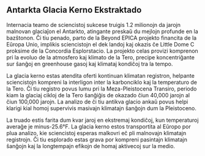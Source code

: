 ## Antarkta Glacia Kerno Ekstraktado

Internacia teamo de sciencistoj sukcese truigis 1.2 milionojn da jarojn malnovan glaciaĵon el
Antarkto, atingante preskaŭ du mejlojn profunde en la bazŝtonon. Ĉi tiu penado, parto de la Beyond
EPICA projekto financita de la Eŭropa Unio, implikis sciencistojn el dek landoj kaj okazis ĉe Little
Dome C proksime de la Concordia Esplorstacio. La projekto celas provizi komprenon pri la evoluo de
la atmosfero kaj klimato de la Tero, precipe koncentriĝante sur ŝanĝoj en greenhouse gasoj kaj
klimataj kondiĉoj tra la tempo.

La glacia kerno estas atendita oferti kontinuan klimatan registron, helpante sciencistojn kompreni
la interligon inter la karbonciklo kaj la temperaturo de la Tero. Ĉi tiu registro povus lumu pri la
Meza-Pleistocena Transiro, periodo kiam la glaciaj cikloj de la Tero ŝanĝiĝis de okazado ĉiun 40,000
jarojn al ĉiun 100,000 jarojn. La analizo de ĉi tiu antikva glacio ankaŭ povus helpi klarigi kial
homoj supervivis masivajn klimatajn ŝanĝojn dum la Pleistoceno.

La truado estis farita dum kvar jaroj en ekstremaj kondiĉoj, kun temperaturoj averaĝe je
minus-25.6°F. La glacia kerno estos transportita al Eŭropo por plua analizo, kie sciencistoj esperas
malkovri eĉ pli malnovajn klimatajn registrojn. Ĉi tiu esplorado estas grava por kompreni pasintajn
klimatajn ŝanĝojn kaj la longtempajn efikojn de homaj aktivecoj sur la medio.

